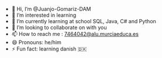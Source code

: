 - 👋 Hi, I’m @Juanjo-Gomariz-DAM
- 👀 I’m interested in learning
- 🌱 I’m currently learning at school SQL, Java, C# and Python
- 💞️ I’m looking to collaborate on with you
- 📫 How to reach me : 7464042@alu.murciaeduca.es
- 😄 Pronouns: he/him
- ⚡ Fun fact: learning danish 🇩🇰

<!---
Juanjo-Gomariz-DAM/Juanjo-Gomariz-DAM is a ✨ special ✨ repository because its `README.md` (this file) appears on your GitHub profile.
You can click the Preview link to take a look at your changes.
--->
